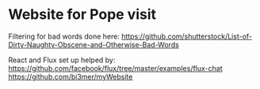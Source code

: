 # Website for Pope visit


Filtering for bad words done here:
https://github.com/shutterstock/List-of-Dirty-Naughty-Obscene-and-Otherwise-Bad-Words

React and Flux set up helped by: 
https://github.com/facebook/flux/tree/master/examples/flux-chat
https://github.com/bi3mer/myWebsite